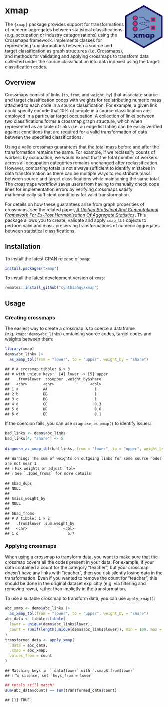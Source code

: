 
<!-- README.md is generated from README.Rmd. Please edit that file -->

# xmap <a href="https://cynthiahqy.github.io/xmap/"><img src="man/figures/logo.png" align="right" height="138" alt="xmap website" /></a>

The `{xmap}` package provides support for transformations of numeric
aggregates between statistical classifications (e.g. occupation or
industry categorisations) using the Crossmaps framework. Implements
classes for representing transformations between a source and target
classification as graph structures (i.e. Crossmaps), and methods for
validating and applying crossmaps to transform data collected under the
source classification into data indexed using the target classification
codes.

## Overview

Crossmaps consist of links (`to`, `from`, and `weight_by`) that
associate source and target classification codes with weights for
redistributing numeric mass attached to each code in a source
classification. For example, a given link could specify encode that 10%
of people in a source classification are employed in a particular target
occupation. A collection of links between two classifications forms a
crossmap graph structure, which when represented as an table of links
(i.e. an edge list table) can be easily verified against conditions that
are required for a valid transformation of data between the specified
classifications.

Using a valid crossmap guarantees that the total mass before and after
the transformation remains the same. For example, if we reclassify
counts of workers by occupation, we would expect that the total number
of workers across all occupation categories remains unchanged after
reclassification. However, comparing totals is not always sufficient to
identify mistakes in data transformation as there can be multiple ways
to redistribute mass between source and target classifications while
maintaining the same total. The crossmaps workflow saves users from
having to manually check code lines for implementation errors by
verifying crossmaps satisfy mathematically sufficient conditions for
valid transformation.

For details on how these guarantees arise from graph properities of
crossmaps, see the related paper, [*A Unified Statistical And
Computational Framework For Ex-Post Harmonisation Of Aggregate
Statistics*](https://arxiv.org/abs/2406.14163). This package allows you
to create, validate and apply `xmap_tbl` objects to perform valid and
mass-preserving transformations of numeric aggregates between
statistical classifications.

## Installation

To install the latest CRAN release of `xmap`:

``` r
install.packages("xmap")
```

To install the latest development version of `xmap`:

``` r
remotes::install_github("cynthiahqy/xmap")
```

## Usage

### Creating crossmaps

The easiest way to create a crossmap is to coerce a dataframe
(e.g. `xmap::demo$abc_links`) containing source codes, target codes and
weights between them:

``` r
library(xmap)
demo$abc_links |>
  as_xmap_tbl(from = "lower", to = "upper", weight_by = "share")
```

    ## # A crossmap tibble: 6 × 3
    ## # with unique keys:  [4] lower -> [5] upper
    ##   .from$lower .to$upper .weight_by$share
    ##   <chr>       <chr>                <dbl>
    ## 1 a           AA                     1  
    ## 2 b           BB                     1  
    ## 3 c           BB                     1  
    ## 4 d           CC                     0.3
    ## 5 d           DD                     0.6
    ## 6 d           EE                     0.1

If the coercion fails, you can use `diagnose_as_xmap()` to identify
issues:

``` r
bad_links <- demo$abc_links
bad_links[4, "share"] <- 5

diagnose_as_xmap_tbl(bad_links, from = "lower", to = "upper", weight_by = "share")
```

    ## Warning: The sum of weights on outgoing links for some source nodes are not near 1
    ## ℹ Fix weights or adjust `tol=`
    ## ℹ See `.$bad_froms` for more details

    ## $bad_dups
    ## NULL
    ## 
    ## $miss_weight_by
    ## NULL
    ## 
    ## $bad_froms
    ## # A tibble: 1 × 2
    ##   .from$lower .sum.weight_by
    ##   <chr>                <dbl>
    ## 1 d                      5.7

### Applying crossmaps

When using a crossmap to transform data, you want to make sure that the
crossmap covers all the codes present in your data. For example, if your
data contained a count for the category “teacher”, but your crossmap
doesn’t have any links with “teacher”, then you risk silently losing
data in the transformation. Even if you wanted to remove the count for
“teacher”, this should be done in the original dataset explicitly
(e.g. via filtering and removing rows), rather than implictly in the
transformation.

To use a suitable crossmap to transform data, you can use
`apply_xmap()`:

``` r
abc_xmap <- demo$abc_links |>
  as_xmap_tbl(from = "lower", to = "upper", weight_by = "share")
abc_data <- tibble::tibble(
  lower = unique(demo$abc_links$lower),
  count = runif(length(unique(demo$abc_links$lower)), min = 100, max = 500)
)
transformed_data <- apply_xmap(
  .data = abc_data,
  .xmap = abc_xmap,
  values_from = count
)
```

    ## Matching keys in `.data$lower` with `.xmap$.from$lower`
    ## ℹ To silence, set `keys_from = lower`

``` r
## totals still match!
sum(abc_data$count) == sum(transformed_data$count)
```

    ## [1] TRUE
